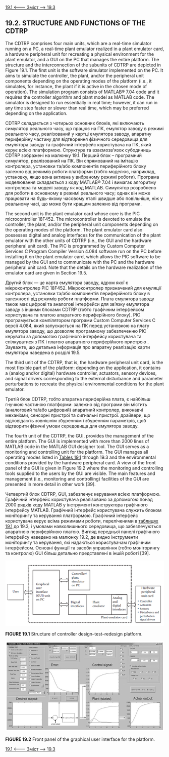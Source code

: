 [19.1 <--- ](19_1.md) [   Зміст   ](README.md) [--> 19.3](19_3.md)

## 19.2. STRUCTURE AND FUNCTIONS OF THE CDTRP

The CDTRP comprises four main units, which are a real-time simulator running on a PC, a real-time plant emulator realized in a plant emulator card, a hardware peripheral unit for recreating a physical environment for the plant emulator, and a GUI on the PC that manages the entire platform. The structure and the interconnection of the subunits of CDTRP are depicted in Figure 19.1. The first unit is the software simulator implemented on the PC. It aims to simulate the controller, the plant, and/or the peripheral unit components depending on the operating modes of the platform (i.e., it simulates, for instance, the plant if it is active in the chosen mode of operation). The simulation program consists of MATLAB® 7.04 code and it requires the controller algorithm and plant model as MATLAB code. The simulator is designed to run essentially in real time; however, it can run in any time step faster or slower than real time, which may be preferred depending on the application.

CDTRP складається з чотирьох основних блоків, які включають симулятор реального часу, що працює на ПК, емулятор заводу в режимі реального часу, реалізований у картці емулятора заводу, апаратну периферійну частину для відтворення фізичного середовища для емулятора заводу та графічний інтерфейс користувача на ПК, який керує всією платформою. Структура та взаємозв'язок субодиниць CDTRP зображені на малюнку 19.1. Перший блок – програмний симулятор, реалізований на ПК. Він спрямований на імітацію контролера, установки та/або компонентів периферійного блоку залежно від режимів роботи платформи (тобто моделює, наприклад, установку, якщо вона активна у вибраному режимі роботи). Програма моделювання складається з коду MATLAB® 7.04 і вимагає алгоритму контролера та моделі заводу як код MATLAB. Симулятор розроблено для роботи в основному в режимі реального часу; однак він може працювати на будь-якому часовому етапі швидше або повільніше, ніж у реальному часі, що може бути кращим залежно від програми.

The second unit is the plant emulator card whose core is the PIC microcontroller 18F452. The microcontroller is devoted to emulate the controller, the plant, and/or the peripheral unit components depending on the operating modes of the platform. The plant emulator card also possesses digital and analog interfaces for the communication of the plant emulator with the other units of CDTRP (i.e., the GUI and the hardware peripheral unit card). The PIC is programmed by Custom Computer Services C Program Compiler Version 4.084 software run on the PC before installing it on the plant emulator card, which allows the PIC software to be managed by the GUI and to communicate with the PC and the hardware peripheral unit card. Note that the details on the hardware realization of the emulator card are given in Section 19.5.

Другий блок — це карта емулятора заводу, ядром якої є мікроконтролер PIC 18F452. Мікроконтролер призначений для емуляції контролера, установки та/або компонентів периферійного блоку в залежності від режимів роботи платформи. Плата емулятора заводу також має цифрові та аналогові інтерфейси для зв’язку емулятора заводу з іншими блоками CDTRP (тобто графічним інтерфейсом користувача та платою апаратного периферійного блоку). PIC програмується компілятором програми Custom Computer Services C версії 4.084, який запускається на ПК перед установкою на плату емулятора заводу, що дозволяє програмному забезпеченню PIC керувати за допомогою графічного інтерфейсу користувача та спілкуватися з ПК і платою апаратного периферійного пристрою . Зауважте, що детальна інформація про апаратну реалізацію карти емулятора наведена в розділі 19.5.

The third unit of the CDTRP, that is, the hardware peripheral unit card, is the most flexible part of the platform: depending on the application, it contains a (analog and/or digital) hardware controller, actuators, sensory devices, and signal drivers corresponding to the external disturbance and parameter perturbations to recreate the physical environmental conditions for the plant emulator.

Третій блок CDTRP, тобто апаратна периферійна плата, є найбільш гнучкою частиною платформи: залежно від програми він містить (аналоговий та/або цифровий) апаратний контролер, виконавчі механізми, сенсорні пристрої та сигнальні пристрої. драйвери, що відповідають зовнішнім збуренням і збуренням параметрів, щоб відтворити фізичні умови середовища для емулятора заводу.

The fourth unit of the CDTRP, the GUI, provides the management of the entire platform. The GUI is implemented with more than 2000 lines of MATLAB code in the MATLAB GUI designer tool. The GUI serves as a monitoring and controlling unit for the platform. The GUI manages all operating modes listed in [Tables 19.1](#_bookmark101) through 19.3 and the environmental conditions provided by the hardware peripheral card. A view of the front panel of the GUI is given in Figure 19.2 where the monitoring and controlling tools supplied to the users by the GUI are visible. The main features and management (i.e., monitoring and controlling) facilities of the GUI are presented in more detail in other work [39].

Четвертий блок CDTRP, GUI, забезпечує керування всією платформою. Графічний інтерфейс користувача реалізовано за допомогою понад 2000 рядків коду MATLAB у інструменті конструктора графічного інтерфейсу MATLAB. Графічний інтерфейс користувача служить блоком моніторингу та керування платформою. Графічний інтерфейс користувача керує всіма режимами роботи, переліченими в [таблицях 19.1](#_bookmark101) до 19.3, і умовами навколишнього середовища, що забезпечуються апаратною периферійною платою. Вигляд передньої панелі графічного інтерфейсу наведено на малюнку 19.2, де видно інструменти моніторингу та керування, які надаються користувачам графічним інтерфейсом. Основні функції та засоби управління (тобто моніторингу та контролю) GUI більш детально представлені в іншій роботі [39].

![image-20220822235250975](media/image-20220822235250975.png)

**FIGURE 19.1** Structure of controller design–test–redesign platform.

![image-20220822235305853](media/image-20220822235305853.png)

**FIGURE 19.2** Front panel of the graphical user interface for the platform.

 

[19.1 <--- ](19_1.md) [   Зміст   ](README.md) [--> 19.3](19_3.md)